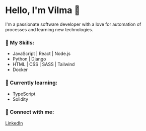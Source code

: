 # Hello, I'm Vilma 👋

I'm a passionate software developer with a love for automation of processes and learning new technologies.

### 🚀 My Skills:
- JavaScript | React | Node.js
- Python | Django  
- HTML | CSS | SASS | Tailwind
- Docker

### 🌱 Currently learning:
- TypeScript
- Solidity

### 💼 Connect with me:
[LinkedIn](https://www.linkedin.com/in/vilmaahumada)
